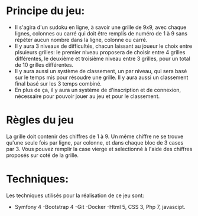 # Principe du jeu:

- Il s'agira d'un sudoku en ligne, à savoir une grille de 9x9, avec chaque lignes, colonnes ou carré qui doit être remplis de numéro de 1 à 9 sans répéter aucun nombre dans la ligne, colonne ou carré.
- Il y aura 3 niveaux de difficultés, chacun laissant au joueur le choix entre plsuieurs grilles: le premier niveau proposera de choisir entre 4 grilles différentes, le deuxième et troisième niveau entre 3 grilles, pour un total de 10 grilles différentes.
- Il y aura aussi un système de classement, un par niveau, qui sera basé sur le temps mis pour résoudre une grille. Il y aura aussi un classement final basé sur les 3 temps combiné.
- En plus de ça, il y aura un système de d'inscription et de connexion, nécessaire pour pouvoir jouer au jeu et pour le classement.

# Règles du jeu

La grille doit contenir des chiffres de 1 à 9. Un même chiffre ne se trouve qu'une seule fois par ligne, par colonne, et dans chaque bloc de 3 cases par 3. Vous pouvez remplir la case vierge et selectionné à l'aide  des chiffres proposés sur coté de la grille. 

# Techniques:

Les techniques utilisés pour la réalisation de ce jeu sont:
- Symfony 4
-Bootstrap 4
-Git
-Docker
-Html 5, CSS 3, Php 7, javascipt.
